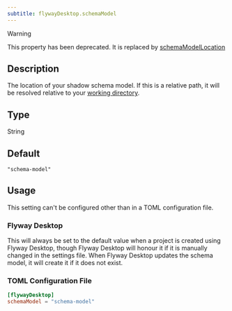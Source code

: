 ```yaml
---
subtitle: flywayDesktop.schemaModel
---
```


> [!Warning]
> This property has been deprecated. It is replaced
> by [schemaModelLocation](<Configuration/Flyway Namespace/Flyway Schema Model Location Setting>)

## Description

The location of your shadow schema model. <!-- TODO link -->
If this is a relative path, it will be resolved relative to your [working directory](<Command-line Parameters/Working Directory Parameter>).

## Type

String

## Default

`"schema-model"`

## Usage

This setting can't be configured other than in a TOML configuration file.

### Flyway Desktop

This will always be set to the default value when a project is created using Flyway Desktop, though Flyway Desktop will
honour it if it is manually changed in the settings file.
When Flyway Desktop updates the schema model, it will create it if it does not exist.

### TOML Configuration File

```toml
[flywayDesktop]
schemaModel = "schema-model"
```
